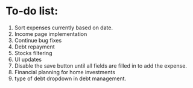 # To-do list:
1. Sort expenses currently based on date.
2. Income page implementation
3. Continue bug fixes
4. Debt repayment
5. Stocks filtering
6. UI updates
7. Disable the save button until all fields are filled in to add the expense.
8. Financial planning for home investments
9. type of debt dropdown in debt management.
